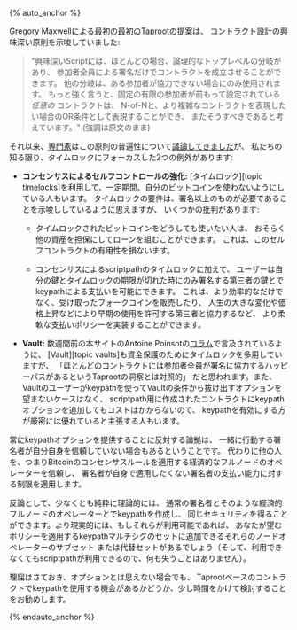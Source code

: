 {% auto_anchor %}

Gregory Maxwellによる最初の[最初のTaprootの提案][maxwell taproot]は、
コントラクト設計の興味深い原則を示唆していました:

> "興味深いScriptには、ほとんどの場合、論理的なトップレベルの分岐があり、
> 参加者全員による署名だけでコントラクトを成立させることができます。
> 他の分岐は、ある参加者が協力できない場合にのみ使用されます。
> もっと強く言うと、固定の有限の参加者が前もって設定されている _任意の_ コントラクトは、
> N-of-Nと、より複雑なコントラクトを表現したい場合のOR条件として表現することができ、
> またそうすべきであると考えています。" (強調は原文のまま)

それ以来、[専門家][irc log1]はこの原則の普遍性について[議論してきました][irc log2]が、
私たちの知る限り、タイムロックにフォーカスした2つの例外があります:

- **<!--consensus-augmented-self-control-->コンセンサスによるセルフコントロールの強化:**
  [タイムロック][topic timelocks]を利用して、一定期間、自分のビットコインを使わないようにしている人もいます。
  タイムロックの要件は、署名以上のものが必要であることを示唆ししているように思えますが、
  いくつかの批判があります:

  - タイムロックされたビットコインをどうしても使いたい人は、
    おそらく他の資産を担保にしてローンを組むことができます。
    これは、このセルフコントラクトの有用性を損ないます。

  - コンセンサスによるscriptpathのタイムロックに加えて、
    ユーザーは自分の鍵とタイムロックの期限が切れた時にのみ署名する第三者の鍵とでkeypathによる支払いを可能にできます。
    これは、より効率的なだけでなく、受け取ったフォークコインを販売したり、
    人生の大きな変化や価格上昇などにより早期の使用を許可する第三者と協力するなど、
    より柔軟な支払いポリシーを実装することができます。

- **Vault:** 数週間前の本サイトのAntoine Poinsotの[コラム][p4tr vaults]で言及されているように、
  [Vault][topic vaults]も資金保護のためにタイムロックを多用していますが、
  「ほとんどのコントラクトには参加者全員が署名に協力するハッピーパスがあるというTaprootの洞察とは対照的」
  だと思われます。また、Vaultのユーザーがkeypathを使ってVaultの条件から抜け出すオプションを望まないケースはなく、
  scriptpath用に作成されたコントラクトにkeypathオプションを追加してもコストはかからないので、
  keypathを有効にする方が厳密には優れていると主張する人もいます。

常にkeypathオプションを提供することに反対する論拠は、
一緒に行動する署名者が自分自身を信頼していない場合もあるということです。
代わりに他の人を、つまりBitcoinのコンセンサスルールを適用する経済的なフルノードのオペレーターを信頼し、
署名者が自身で適用したくない署名者の支払い能力に対する制限を適用します。

反論として、少なくとも純粋に理論的には、
通常の署名者とそのような経済的フルノードのオペレーターとでkeypathを作成し、
同じセキュリティを得ることができます。より現実的には、もしそれらが利用可能であれば、
あなたが望むポリシーを適用するkeypathマルチシグのセットに追加できるそれらのノードオペレーターのサブセット
または代替セットがあるでしょう（そして、利用できなくてもscriptpathが利用できるので、何も失うことはありません）。

理屈はさておき、オプションとは思えない場合でも、
Taprootベースのコントラクトでkeypathを使用する機会があるかどうか、少し時間をかけて検討することをお勧めします。

{% endauto_anchor %}

[p4tr vaults]: /ja/preparing-for-taproot/#vaultとtaproot
[maxwell taproot]: https://lists.linuxfoundation.org/pipermail/bitcoin-dev/2018-January/015614.html
[irc log1]: https://gnusha.org/taproot-bip-review/2020-02-09.log
[irc log2]: https://gnusha.org/taproot-bip-review/2020-02-10.log
